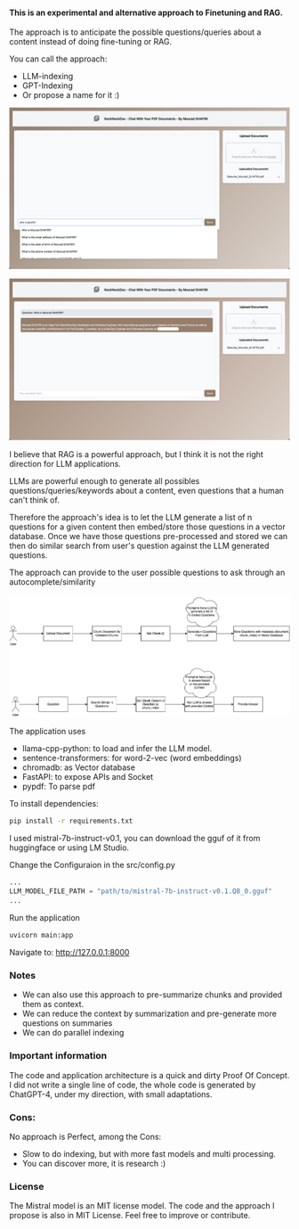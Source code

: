 #### This is an experimental and alternative approach to Finetuning and RAG.

The approach is to anticipate the possible questions/queries about a content instead of doing fine-tuning or RAG.

You can call the approach:
- LLM-indexing
- GPT-Indexing
- Or propose a name for it :)

![Alt text](picture_1.png)

![Alt text](picture_2.png)

I believe that RAG is a powerful approach, but I think it is not the right direction for LLM applications.

LLMs are powerful enough to generate all possibles questions/queries/keywords about a content, even questions that a human can't think of.

Therefore the approach's idea is to let the LLM generate a list of n questions for a given content then embed/store those questions in a vector database. Once we have those questions pre-processed and stored we can then do similar search from user's question against the LLM generated questions.

The approach can provide to the user possible questions to ask through an autocomplete/similarity

![Alt text](Architecture.png)


The application uses
- llama-cpp-python: to load and infer the LLM model.
- sentence-transformers: for word-2-vec (word embeddings)
- chromadb: as Vector database
- FastAPI: to expose APIs and Socket
- pypdf: To parse pdf

To install dependencies:
```bash
pip install -r requirements.txt
```

I used mistral-7b-instruct-v0.1, you can download the gguf of it from huggingface or using LM Studio.

Change the Configuraion in the src/config.py
```python
...
LLM_MODEL_FILE_PATH = "path/to/mistral-7b-instruct-v0.1.Q8_0.gguf"
...

```

Run the application

```bash
uvicorn main:app
```

Navigate to: http://127.0.0.1:8000


### Notes
- We can also use this approach to pre-summarize chunks and provided them as context.
- We can reduce the context by summarization and pre-generate more questions on summaries
- We can do parallel indexing


### Important information
The code and application architecture is a quick and dirty Proof Of Concept.
I did not write a single line of code, the whole code is generated by ChatGPT-4, under my direction, with small adaptations.

### Cons:
No approach is Perfect, among the Cons:
- Slow to do indexing, but with more fast models and multi processing.
- You can discover more, it is research :)

### License
The Mistral model is an MIT license model.
The code and the approach I propose is also in MIT License.
Feel free to improve or contribute.
